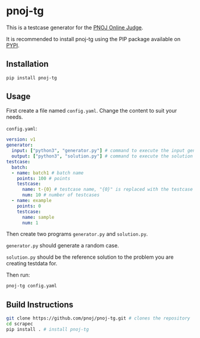 # pnoj-tg

This is a testcase generator for the [PNOJ Online Judge](https://oj.paullee.dev/).

It is recommended to install pnoj-tg using the PIP package available on [PYPI](https://pypi.org/project/pnoj-tg/).

## Installation

```bash
pip install pnoj-tg
```

## Usage

First create a file named `config.yaml`. Change the content to suit your needs.

`config.yaml`:
```yaml
version: v1
generator:
  input: ["python3", "generator.py"] # command to execute the input generator
  output: ["python3", "solution.py"] # command to execute the solution
testcase:
  batch:
  - name: batch1 # batch name
    points: 100 # points
    testcase:
      name: t-{0} # testcase name, "{0}" is replaced with the testcase number
      num: 10 # number of testcases
  - name: example
    points: 0
    testcase:
      name: sample
      num: 1
```

Then create two programs `generator.py` and `solution.py`.

`generator.py` should generate a random case.

`solution.py` should be the reference solution to the problem you are creating testdata for.

Then run:
```bash
pnoj-tg config.yaml
```

## Build Instructions
```bash
git clone https://github.com/pnoj/pnoj-tg.git # clones the repository
cd scrapec
pip install . # install pnoj-tg
```
